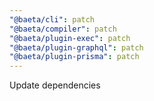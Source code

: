 ```yaml
---
"@baeta/cli": patch
"@baeta/compiler": patch
"@baeta/plugin-exec": patch
"@baeta/plugin-graphql": patch
"@baeta/plugin-prisma": patch
---
```


Update dependencies
